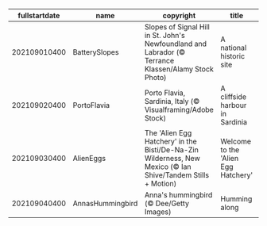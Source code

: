 |fullstartdate|name|copyright|title|image|
|--|--|--|--|--|
202109010400|BatterySlopes|Slopes of Signal Hill in St. John's Newfoundland and Labrador (© Terrance Klassen/Alamy Stock Photo)|A national historic site|![](/en-CA/2021/09/202109010400BatterySlopes.jpg)|
202109020400|PortoFlavia|Porto Flavia, Sardinia, Italy (© Visualframing/Adobe Stock)|A cliffside harbour in Sardinia|![](/en-CA/2021/09/202109020400PortoFlavia.jpg)|
202109030400|AlienEggs|The 'Alien Egg Hatchery' in the Bisti/De-Na-Zin Wilderness, New Mexico (© Ian Shive/Tandem Stills + Motion)|Welcome to the 'Alien Egg Hatchery'|![](/en-CA/2021/09/202109030400AlienEggs.jpg)|
202109040400|AnnasHummingbird|Anna's hummingbird (© Dee/Getty Images)|Humming along|![](/en-CA/2021/09/202109040400AnnasHummingbird.jpg)|
